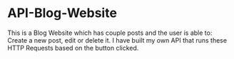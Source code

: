 # API-Blog-Website
This is a Blog Website which has couple posts and the user is able to: Create a new post, edit or delete it. I have built my own API that runs these HTTP Requests based on the button clicked.
